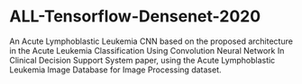 # ALL-Tensorflow-Densenet-2020
An Acute Lymphoblastic Leukemia CNN based on the proposed architecture in the Acute Leukemia Classification Using Convolution Neural Network In Clinical Decision Support System paper, using the Acute Lymphoblastic Leukemia Image Database for Image Processing dataset.
